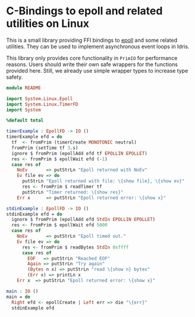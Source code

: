 # C-Bindings to epoll and related utilities on Linux

This is a small library providing FFI bindings to [epoll](https://www.man7.org/linux/man-pages/man7/epoll.7.html)
and some related utilities. They can be used to implement asynchronous event loops in
Idris.

This library only provides core functionality in `PrimIO` for performance reasons. Users
should write their own safe wrappers for the functions provided here. Still, we already
use simple wrapper types to increase type safety.

```idris
module README

import System.Linux.Epoll
import System.Linux.TimerFD
import System

%default total
```

```idris
timerExample : EpollFD -> IO ()
timerExample efd = do
  tf  <- fromPrim (timerCreate MONOTONIC neutral)
  fromPrim (setTime tf 3.s)
  ignore $ fromPrim (epollAdd efd tf EPOLLIN EPOLLET)
  res <- fromPrim $ epollWait efd (-1)
  case res of
    NoEv       => putStrLn "Epoll returned with NoEv"
    Ev file ev => do
      putStrLn "Epoll returned with file: \{show file}, \{show ev}"
      res <- fromPrim $ readTimer tf
      putStrLn "Timer returned: \{show res}"
    Err x      => putStrLn "Epoll returned error: \{show x}"

stdinExample : EpollFD -> IO ()
stdinExample efd = do
  ignore $ fromPrim (epollAdd efd StdIn EPOLLIN EPOLLET)
  res <- fromPrim $ epollWait efd 5000
  case res of
    NoEv       => putStrLn "Epoll timed out."
    Ev file ev => do
      res <- fromPrim $ readBytes StdIn 0xffff
      case res of
        EOF   => putStrLn "Reached EOF"
        Again => putStrLn "Try again"
        (Bytes n x) => putStrLn "read \{show n} bytes"
        (Err x) => printLn x
    Err x  => putStrLn "Epoll returned error: \{show x}"

main : IO ()
main = do
  Right efd <- epollCreate | Left err => die "\{err}"
  stdinExample efd
```

<!-- vi: filetype=idris2:syntax=markdown
-->
